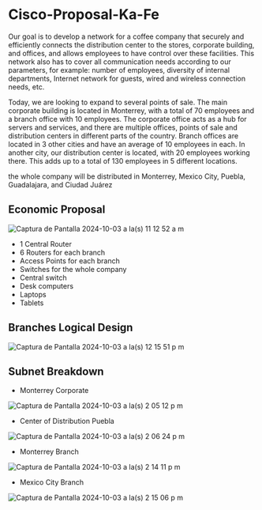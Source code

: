 # Cisco-Proposal-Ka-Fe

Our goal is to develop a network for a coffee company that securely and efficiently connects the distribution center to the stores, corporate building, and offices, and allows employees to have control over these facilities. This network also has to cover all communication needs according to our parameters, for example: number of employees, diversity of internal departments, Internet network for guests, wired and wireless connection needs, etc.

Today, we are looking to expand to several points of sale. The main corporate building is located in Monterrey, with a total of 70 employees and a branch office with 10 employees. The corporate office acts as a hub for servers and services, and there are multiple offices, points of sale and distribution centers in different parts of the country. Branch offices are located in 3 other cities and have an average of 10 employees in each. In another city, our distribution center is located, with 20 employees working there. This adds up to a total of 130 employees in 5 different locations.

the whole company will be distributed in Monterrey, Mexico City, Puebla, Guadalajara, and Ciudad Juárez

## Economic Proposal

![Captura de Pantalla 2024-10-03 a la(s) 11 12 52 a m](https://github.com/user-attachments/assets/445c6809-41e7-4688-b73e-8a0daaf7d279)

 - 1 Central Router
 - 6 Routers for each branch
 - Access Points for each branch
 - Switches for the whole company
 - Central switch
 - Desk computers
 - Laptops
 - Tablets

## Branches Logical Design

![Captura de Pantalla 2024-10-03 a la(s) 12 15 51 p m](https://github.com/user-attachments/assets/64b0085a-5184-423f-8b5c-e7e3a6add6a3)

## Subnet Breakdown

 - Monterrey Corporate

![Captura de Pantalla 2024-10-03 a la(s) 2 05 12 p m](https://github.com/user-attachments/assets/a11a22fb-dc3a-4aa5-a398-76cab8d18200)

 - Center of Distribution Puebla

![Captura de Pantalla 2024-10-03 a la(s) 2 06 24 p m](https://github.com/user-attachments/assets/e666280c-32fe-4e6d-ab70-724268870075)

 - Monterrey Branch

![Captura de Pantalla 2024-10-03 a la(s) 2 14 11 p m](https://github.com/user-attachments/assets/7d21e97c-736e-4bc3-b733-55a0e94003b4)

 - Mexico City Branch

![Captura de Pantalla 2024-10-03 a la(s) 2 15 06 p m](https://github.com/user-attachments/assets/e8249e72-2b03-44da-b9c1-67421022adce)









